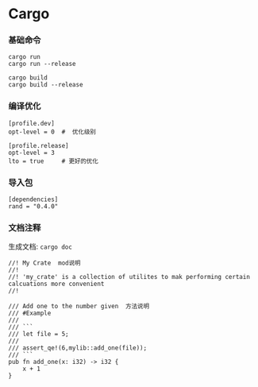 # Cargo

### 基础命令
``` 
cargo run 
cargo run --release

cargo build
cargo build --release
```

### 编译优化
``` 
[profile.dev]
opt-level = 0  #  优化级别

[profile.release]
opt-level = 3   
lto = true     # 更好的优化
```

### 导入包
``` 
[dependencies]
rand = "0.4.0"
```

### 文档注释
生成文档: `cargo doc`
``` 
//! My Crate  mod说明
//!
//! 'my_crate' is a collection of utilites to mak performing certain calcuations more convenient
//!

/// Add one to the number given  方法说明
/// #Example
///
/// ```
/// let file = 5;
///
/// assert_qe!(6,mylib::add_one(file));
/// ```
pub fn add_one(x: i32) -> i32 {
    x + 1
}
```